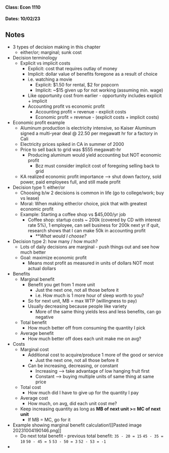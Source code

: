 #### Class: Econ 1110
#### Dates: 10/02/23

## Notes

- 3 types of decision making in this chapter
	- either/or; marginal; sunk cost
- Decision terminology
	- Explicit vs implicit costs
		- Explicit: cost that requires outlay of money
		- Implicit: dollar value of benefits foregone as a result of choice
		- i.e. watching a movie
			- Explicit: $1.50 for rental, $2 for popcorn
			- Implicit: ~$15 given up for not working (assuming min. wage)
		- Like opportunity cost from earlier - opportunity includes explicit + implicit
		- Accounting profit vs economic profit
			- Accounting profit = revenue - explicit costs
			- Economic profit = revenue - (explicit costs + implicit costs)
- Economic profit example
	- Aluminum production is electricity intensive, so Kaiser Aluminum signed a multi-year deal @ 22.50 per megawatt hr for a factory in Cali
	- Electricity prices spiked in CA in summer of 2000
	- Price to sell back to grid was $555 megawatt-hr
		- Producing aluminum would yield accounting but NOT economic profit
			- Bcz must consider implicit cost of foregoing selling back to grid
	- KA realized economic profit importance --> shut down factory, sold power, paid employees full, and still made profit
- Decision type 1: either/or
	- Choosing b/w 2 decisions is common in life (go to college/work; buy vs lease)
	- Moral: When making either/or choice, pick that with greatest economic profit
	- Example: Starting a coffee shop vs $45,000/yr job
		- Coffee shop: startup costs ~ 200k (covered by CD with interest rate 5%), 1 employee, can sell business for 200k next yr if quit, research shows that I can make 50k in accounting profit
			- ***What would I choose?*
- Decision type 2: how many / how much?
	- Lots of daily decisions are marginal - push things out and see how much better
	- Goal: maximize economic profit
		- Means most profit as measured in units of dollars NOT most actual dollars
- Benefits
	- Marginal benefit
		- Benefit you get from 1 more unit
			- Just the next one, not all those before it
			- i.e. How much is 1 more hour of sleep worth to you?
		- So for next unit, MB = max WTP (willingness to pay)
		- Usually decreasing because people like variety
			- More of the same thing yields less and less benefits, can go negative
	- Total benefit
		- How much better off from consuming the quantity I pick
	- Average benefit
		- How much better off does each unit make me on avg?
- Costs
	- Marginal cost
		- Additional cost to acquire/produce 1 more of the good or service
			- Just the next one, not all those before it
		- Can be increasing, decreasing, or constant
			- Increasing --> take advantage of low hanging fruit first
			- Constant --> buying multiple units of same thing at same price
	- Total cost
		- How much did I have to give up for the quantity I pay
	- Average cost
		- How much, on avg, did each unit cost me?
	- Keep increasing quantity as long as **MB of next unit >= MC of next unit**
		- If MB = MC, go for it
- Example showing marginal benefit calculation![[Pasted image 20231004190146.png]] 
	- Do next total benefit - previous total benefit:
	  `35 - 20 = 15`
	  `45 - 35 = 10`
	  `50 - 45 = 5`
	  `53 - 50 = 3`
	  `52 - 53 = -1`
- 